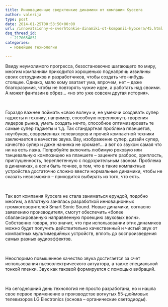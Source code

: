 ```yaml
---
title: Инновационные сверхтонкие динамики от компании Kyocera
author: valerija
type: post
date: 2014-01-25T00:53:50+00:00
url: /innovatsionny-e-sverhtonkie-dinamiki-ot-kompanii-kyocera/45.html
dsq_thread_id:
  - 2170654851
categories:
  - Новейшие технологии

---
```

Ввиду неумолимого прогресса, безостановочно шагающего по миру, многим компаниям приходится хорошенько поднапрячь извилины своих сотрудников и разработчиков, чтобы создать что-нибудь стоящее. Однако, мало кому хватает ума, впрочем, нет – даже благоразумия, чтобы не повторять чужие идеи, а работать над своими. А может фантазии в обрез… «но это уже совсем другая история».<!--more-->

<!--more-->

&nbsp;

Гораздо важнее поймать «свою волну» и, не умеючи создавать супер гаджеты и технику, например, способную переплюнуть творения лидеров рынка, уметь создать нечто, способное оптимизировать те самые супер гаджеты и т.д. Так стандартная проблема планшетов, ноутбуков, современных телевизоров и прочей компактной техники заключается в качестве звука. Вау, изображение супер, дизайн супер, качество супер и даже начинка не хромает… а вот со звуком самая что ни на есть лажа. Попробуйте включить любимую роковую или танцевальную композицию на планшете – зацените разброс, хриплость, приглушенность, переплетенную с подозрительным звоном. Проблема в динамиках, а если быть точнее, в том, что в такие компактные устройства достаточно сложно ввести нормальные динамики, чтобы не сказать невозможно – приходится выбирать из того, что есть.

&nbsp;

Так вот компания Kyocera не стала заниматься ерундой, подобно многим, а вплотную занялась разработкой инновационных громкоговорителей Smart Sonic Sound. Новые динамики, согласно заявлению производителя, смогут обеспечить «более сбалансированную направленную проекцию звуковых волн». Собственно говоря, это значит, что при использовании этих динамиков можно будет получить действительно качественный и чистый звук от компактных мультимедийных устройств, вплоть до воспроизведения самых разных аудиоэффектов.

&nbsp;

Неоспоримо повышенное качество звука достигается за счет использования пьезоэлектрического актуатора, а также специальной тонкой пленки. Звук как таковой формируется с помощью вибраций.

&nbsp;

На сегодняшний день технология не просто разработана, но и нашла свое первое применение в производстве вогнутых 55-дюймовых телевизоров LG Electronics (основа – органические светодиоды).